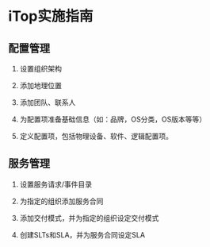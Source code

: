 # iTop实施指南

## 配置管理

1. 设置组织架构 

2. 添加地理位置

3. 添加团队、联系人

4. 为配置项准备基础信息（如：品牌，OS分类，OS版本等等）

4. 定义配置项，包括物理设备、软件、逻辑配置项。



## 服务管理

1. 设置服务请求/事件目录

2. 为指定的组织添加服务合同

3. 添加交付模式，并为指定的组织设定交付模式

4. 创建SLTs和SLA，并为服务合同设定SLA






